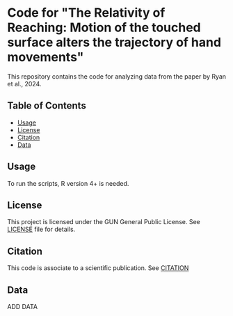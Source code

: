# Code for "The Relativity of Reaching: Motion of the touched surface alters the trajectory of hand movements"

This repository contains the code for analyzing data from the paper by Ryan et al., 2024.

## Table of Contents

- [Usage](#usage)
- [License](#license)
- [Citation](#citation)
- [Data](#data)

## Usage

To run the scripts, R version 4+ is needed. 

## License

This project is licensed under the GUN General Public License. See [LICENSE](LICENSE) file for details. 

## Citation

This code is associate to a scientific publication. See [CITATION](CITATION.txt)

## Data

ADD DATA
